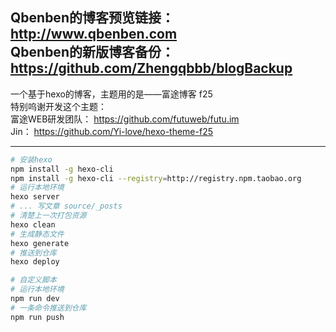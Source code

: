 
Qbenben的博客预览链接：<http://www.qbenben.com>      </br>
Qbenben的新版博客备份：<https://github.com/Zhengqbbb/blogBackup></br>
---
一个基于hexo的博客，主题用的是——富途博客 f25  </br> 
特别呜谢开发这个主题：</br> 
富途WEB研发团队： <https://github.com/futuweb/futu.im></br> 
Jin： <https://github.com/Yi-love/hexo-theme-f25></br> 

---
```bash
# 安装hexo
npm install -g hexo-cli
npm install -g hexo-cli --registry=http://registry.npm.taobao.org
# 运行本地环境
hexo server
# ... 写文章 source/_posts
# 清楚上一次打包资源
hexo clean
# 生成静态文件
hexo generate
# 推送到仓库
hexo deploy
```

```bash
# 自定义脚本
# 运行本地环境
npm run dev
# 一条命令推送到仓库
npm run push
```
